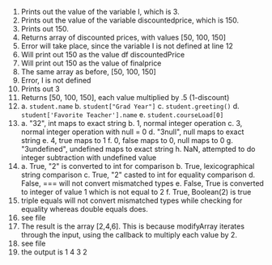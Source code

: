 1. Prints out the value of the variable I, which is 3.
2. Prints out the value of the variable discountedprice, which is 150.
3. Prints out 150.
4. Returns array of discounted prices, with values [50, 100, 150]
5. Error will take place, since the variable I is not defined at line 12
6. Will print out 150 as the value df discountedPrice
7. Will print out 150 as the value of finalprice
8. The same array as before, [50, 100, 150]
9. Error, I is not defined
10. Prints out 3
11. Returns [50, 100, 150], each value multiplied by .5 (1-discount)
12. a. `student.name`
b. `student["Grad Year"]`
c. `student.greeting()`
d. `student['Favorite Teacher'].name`
e. `student.courseLoad[0]`
13. a. "32", int maps to exact string
b. 1, normal integer operation
c. 3, normal integer operation with null = 0
d. "3null", null maps to exact string
e. 4, true maps to 1
f. 0, false maps to 0, null maps to 0
g. "3undefined", undefined maps to exact string
h. NaN, attempted to do integer subtraction with undefined value
14. a.  True, "2" is converted to int for comparison
b. True, lexicographical string comparison
c. True, "2" casted to int for equality comparison
d. False, === will not convert mismatched types
e. False, True is converted to integer of value 1 which is not equal to 2
f. True, Boolean(2) is true
15. triple equals will not convert mismatched types while checking for equality whereas double equals does.
16. see file
17. The result is the array [2,4,6]. This is because modifyArray iterates through the input, using the callback to multiply each value by 2.
18. see file
19. the output is 1 4 3 2

